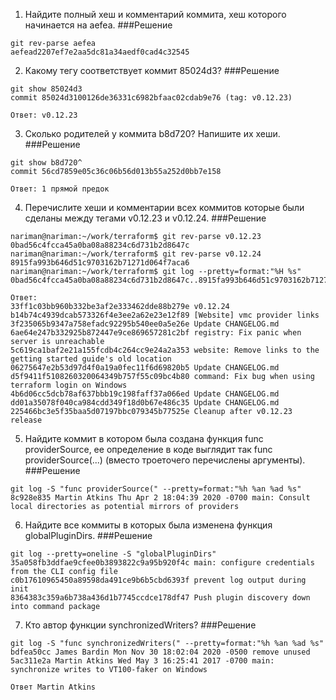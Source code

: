 1. Найдите полный хеш и комментарий коммита, хеш которого начинается на aefea.
###Решение
```
git rev-parse aefea
aefead2207ef7e2aa5dc81a34aedf0cad4c32545
```

2. Какому тегу соответствует коммит 85024d3?
###Решение
```
git show 85024d3
commit 85024d3100126de36331c6982bfaac02cdab9e76 (tag: v0.12.23)

Ответ: v0.12.23
```
3. Сколько родителей у коммита b8d720? Напишите их хеши.
###Решение
```
git show b8d720^
commit 56cd7859e05c36c06b56d013b55a252d0bb7e158

Ответ: 1 прямой предок
```
4. Перечислите хеши и комментарии всех коммитов которые были сделаны между тегами v0.12.23 и v0.12.24.
###Решение
```
nariman@nariman:~/work/terraform$ git rev-parse v0.12.23
0bad56c4fcca45a0ba08a88234c6d731b2d8647c
nariman@nariman:~/work/terraform$ git rev-parse v0.12.24
8915fa993b646d51c9703162b71271d064f7aca6
nariman@nariman:~/work/terraform$ git log --pretty=format:"%H %s" 0bad56c4fcca45a0ba08a88234c6d731b2d8647c..8915fa993b646d51c9703162b71271d064f7aca6

Ответ:
33ff1c03bb960b332be3af2e333462dde88b279e v0.12.24
b14b74c4939dcab573326f4e3ee2a62e23e12f89 [Website] vmc provider links
3f235065b9347a758efadc92295b540ee0a5e26e Update CHANGELOG.md
6ae64e247b332925b872447e9ce869657281c2bf registry: Fix panic when server is unreachable
5c619ca1baf2e21a155fcdb4c264cc9e24a2a353 website: Remove links to the getting started guide's old location
06275647e2b53d97d4f0a19a0fec11f6d69820b5 Update CHANGELOG.md
d5f9411f5108260320064349b757f55c09bc4b80 command: Fix bug when using terraform login on Windows
4b6d06cc5dcb78af637bbb19c198faff37a066ed Update CHANGELOG.md
dd01a35078f040ca984cdd349f18d0b67e486c35 Update CHANGELOG.md
225466bc3e5f35baa5d07197bbc079345b77525e Cleanup after v0.12.23 release

```
5. Найдите коммит в котором была создана функция func providerSource, ее определение в коде выглядит так func providerSource(...) (вместо троеточего перечислены аргументы).
###Решение
```
git log -S "func providerSource(" --pretty=format:"%h %an %ad %s"
8c928e835 Martin Atkins Thu Apr 2 18:04:39 2020 -0700 main: Consult local directories as potential mirrors of providers
```
6. Найдите все коммиты в которых была изменена функция globalPluginDirs.
###Решение
```
git log --pretty=oneline -S "globalPluginDirs"
35a058fb3ddfae9cfee0b3893822c9a95b920f4c main: configure credentials from the CLI config file
c0b17610965450a89598da491ce9b6b5cbd6393f prevent log output during init
8364383c359a6b738a436d1b7745ccdce178df47 Push plugin discovery down into command package

```
7. Кто автор функции synchronizedWriters?
###Решение
```
git log -S "func synchronizedWriters(" --pretty=format:"%h %an %ad %s"
bdfea50cc James Bardin Mon Nov 30 18:02:04 2020 -0500 remove unused
5ac311e2a Martin Atkins Wed May 3 16:25:41 2017 -0700 main: synchronize writes to VT100-faker on Windows

Ответ Martin Atkins
```